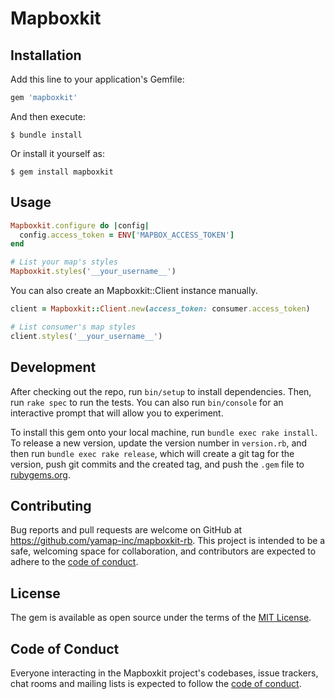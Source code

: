 # Mapboxkit

## Installation

Add this line to your application's Gemfile:

```ruby
gem 'mapboxkit'
```

And then execute:

    $ bundle install

Or install it yourself as:

    $ gem install mapboxkit

## Usage

```rb
Mapboxkit.configure do |config|
  config.access_token = ENV['MAPBOX_ACCESS_TOKEN']
end

# List your map's styles
Mapboxkit.styles('__your_username__')
```

You can also create an Mapboxkit::Client instance manually.

```rb
client = Mapboxkit::Client.new(access_token: consumer.access_token)

# List consumer's map styles
client.styles('__your_username__')
```

## Development

After checking out the repo, run `bin/setup` to install dependencies. Then, run `rake spec` to run the tests. You can also run `bin/console` for an interactive prompt that will allow you to experiment.

To install this gem onto your local machine, run `bundle exec rake install`. To release a new version, update the version number in `version.rb`, and then run `bundle exec rake release`, which will create a git tag for the version, push git commits and the created tag, and push the `.gem` file to [rubygems.org](https://rubygems.org).

## Contributing

Bug reports and pull requests are welcome on GitHub at https://github.com/yamap-inc/mapboxkit-rb. This project is intended to be a safe, welcoming space for collaboration, and contributors are expected to adhere to the [code of conduct](https://github.com/yamap-inc/mapboxkit-rb/blob/main/CODE_OF_CONDUCT.md).

## License

The gem is available as open source under the terms of the [MIT License](https://opensource.org/licenses/MIT).

## Code of Conduct

Everyone interacting in the Mapboxkit project's codebases, issue trackers, chat rooms and mailing lists is expected to follow the [code of conduct](https://github.com/yamap-inc/mapboxkit-rb/blob/main/CODE_OF_CONDUCT.md).
